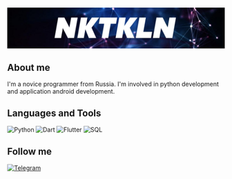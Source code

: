 ![Header](https://github.com/NKTKLN/NKTKLN/blob/main/attachments/background.jpg)

## About me
I'm a novice programmer from Russia. I'm involved in python development and application android development.

## Languages and Tools
![Python](https://img.shields.io/badge/-Python-black?style=for-the-badge&logo=python)
![Dart](https://img.shields.io/badge/-Dart-black?style=for-the-badge&logo=Dart&logoColor=blue)
![Flutter](https://img.shields.io/badge/-Flutter-black?style=for-the-badge&logo=flutter&logoColor=informational)
![SQL](https://img.shields.io/badge/-SQL-black?style=for-the-badge&logo=mysql&logoColor=blue)

## Follow me
[![Telegram](https://img.shields.io/badge/-Telegram-black?style=for-the-badge&logo=telegram)](https://t.me/NKTKLN)
